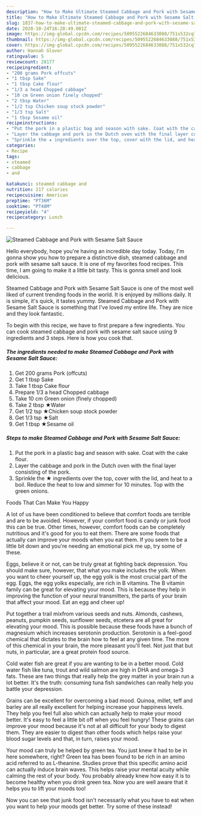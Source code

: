 ```yaml
---
description: "How to Make Ultimate Steamed Cabbage and Pork with Sesame Salt Sauce"
title: "How to Make Ultimate Steamed Cabbage and Pork with Sesame Salt Sauce"
slug: 1837-how-to-make-ultimate-steamed-cabbage-and-pork-with-sesame-salt-sauce
date: 2020-10-24T16:28:49.001Z
image: https://img-global.cpcdn.com/recipes/5095522684633088/751x532cq70/steamed-cabbage-and-pork-with-sesame-salt-sauce-recipe-main-photo.jpg
thumbnail: https://img-global.cpcdn.com/recipes/5095522684633088/751x532cq70/steamed-cabbage-and-pork-with-sesame-salt-sauce-recipe-main-photo.jpg
cover: https://img-global.cpcdn.com/recipes/5095522684633088/751x532cq70/steamed-cabbage-and-pork-with-sesame-salt-sauce-recipe-main-photo.jpg
author: Hannah Glover
ratingvalue: 5
reviewcount: 28177
recipeingredient:
- "200 grams Pork offcuts"
- "1 tbsp Sake"
- "1 tbsp Cake flour"
- "1/3 a head Chopped cabbage"
- "10 cm Green onion finely chopped"
- "2 tbsp Water"
- "1/2 tsp Chicken soup stock powder"
- "1/3 tsp Salt"
- "1 tbsp Sesame oil"
recipeinstructions:
- "Put the pork in a plastic bag and season with sake. Coat with the cake flour."
- "Layer the cabbage and pork in the Dutch oven with the final layer consisting of the pork."
- "Sprinkle the ★ ingredients over the top, cover with the lid, and heat to a boil. Reduce the heat to low and simmer for 10 minutes. Top with the green onions."
categories:
- Recipe
tags:
- steamed
- cabbage
- and

katakunci: steamed cabbage and 
nutrition: 217 calories
recipecuisine: American
preptime: "PT36M"
cooktime: "PT48M"
recipeyield: "4"
recipecategory: Lunch

---
```



![Steamed Cabbage and Pork with Sesame Salt Sauce](https://img-global.cpcdn.com/recipes/5095522684633088/751x532cq70/steamed-cabbage-and-pork-with-sesame-salt-sauce-recipe-main-photo.jpg)

Hello everybody, hope you're having an incredible day today. Today, I'm gonna show you how to prepare a distinctive dish, steamed cabbage and pork with sesame salt sauce. It is one of my favorites food recipes. This time, I am going to make it a little bit tasty. This is gonna smell and look delicious.



Steamed Cabbage and Pork with Sesame Salt Sauce is one of the most well liked of current trending foods in the world. It is enjoyed by millions daily. It is simple, it's quick, it tastes yummy. Steamed Cabbage and Pork with Sesame Salt Sauce is something that I've loved my entire life. They are nice and they look fantastic.


To begin with this recipe, we have to first prepare a few ingredients. You can cook steamed cabbage and pork with sesame salt sauce using 9 ingredients and 3 steps. Here is how you cook that.

<!--inarticleads1-->

##### The ingredients needed to make Steamed Cabbage and Pork with Sesame Salt Sauce:

1. Get 200 grams Pork (offcuts)
1. Get 1 tbsp Sake
1. Take 1 tbsp Cake flour
1. Prepare 1/3 a head Chopped cabbage
1. Take 10 cm Green onion (finely chopped)
1. Take 2 tbsp ★Water
1. Get 1/2 tsp ★Chicken soup stock powder
1. Get 1/3 tsp ★Salt
1. Get 1 tbsp ★Sesame oil




<!--inarticleads2-->

##### Steps to make Steamed Cabbage and Pork with Sesame Salt Sauce:

1. Put the pork in a plastic bag and season with sake. Coat with the cake flour.
1. Layer the cabbage and pork in the Dutch oven with the final layer consisting of the pork.
1. Sprinkle the ★ ingredients over the top, cover with the lid, and heat to a boil. Reduce the heat to low and simmer for 10 minutes. Top with the green onions.




Foods That Can Make You Happy


A lot of us have been conditioned to believe that comfort foods are terrible and are to be avoided. However, if your comfort food is candy or junk food this can be true. Other times, however, comfort foods can be completely nutritious and it's good for you to eat them. There are some foods that actually can improve your moods when you eat them. If you seem to be a little bit down and you're needing an emotional pick me up, try some of these.

Eggs, believe it or not, can be truly great at fighting back depression. You should make sure, however, that what you make includes the yolk. When you want to cheer yourself up, the egg yolk is the most crucial part of the egg. Eggs, the egg yolks especially, are rich in B vitamins. The B vitamin family can be great for elevating your mood. This is because they help in improving the function of your neural transmitters, the parts of your brain that affect your mood. Eat an egg and cheer up!

Put together a trail mixfrom various seeds and nuts. Almonds, cashews, peanuts, pumpkin seeds, sunflower seeds, etcetera are all great for elevating your mood. This is possible because these foods have a bunch of magnesium which increases serotonin production. Serotonin is a feel-good chemical that dictates to the brain how to feel at any given time. The more of this chemical in your brain, the more pleasant you'll feel. Not just that but nuts, in particular, are a great protein food source.

Cold water fish are great if you are wanting to be in a better mood. Cold water fish like tuna, trout and wild salmon are high in DHA and omega-3 fats. These are two things that really help the grey matter in your brain run a lot better. It's the truth: consuming tuna fish sandwiches can really help you battle your depression. 

Grains can be excellent for overcoming a bad mood. Quinoa, millet, teff and barley are all really excellent for helping increase your happiness levels. They help you feel full also which can actually help to make your mood better. It's easy to feel a little bit off when you feel hungry! These grains can improve your mood because it's not at all difficult for your body to digest them. They are easier to digest than other foods which helps raise your blood sugar levels and that, in turn, raises your mood.

Your mood can truly be helped by green tea. You just knew it had to be in here somewhere, right? Green tea has been found to be rich in an amino acid referred to as L-theanine. Studies prove that this specific amino acid can actually induce brain waves. This helps raise your mental acuity while calming the rest of your body. You probably already knew how easy it is to become healthy when you drink green tea. Now you are well aware that it helps you to lift your moods too!

Now you can see that junk food isn't necessarily what you have to eat when you want to help your moods get better. Try some of these instead!

